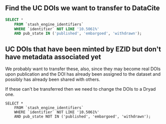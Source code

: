 ## Find the UC DOIs we want to transfer to DataCite

```sql
SELECT * 
	FROM `stash_engine_identifiers`
	WHERE `identifier` NOT LIKE '10.5061%'
	AND pub_state IN ('published', 'embargoed', 'withdrawn');
```

## UC DOIs that have been minted by EZID but don't have metadata associated yet
We probably want to transfer these, also, since they may become real DOIs upon
publication and the DOI has already been assigned to the dataset
and possibly has already been shared with others.

If these can't be transferred then we need to change the DOIs to a Dryad one.

```mysql
SELECT * 
	FROM `stash_engine_identifiers`
	WHERE `identifier` NOT LIKE '10.5061%'
	AND pub_state NOT IN ('published', 'embargoed', 'withdrawn');
```
